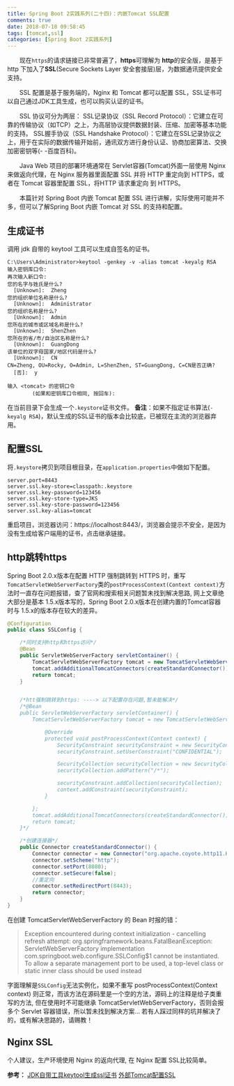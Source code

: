 ```yaml
---
title: Spring Boot 2实践系列(二十四)：内嵌Tomcat SSL配置
comments: true
date: 2018-07-18 09:58:45
tags: [tomcat,ssl]
categories: [Spring Boot 2实践系列]
---
```

　　现在`https`的请求链接已非常普遍了，**https**可理解为 **http**的安全版，是基于 http 下加入了**SSL**(Secure Sockets Layer 安全套接层)层，为数据通讯提供安全支持。

　　SSL 配置是基于服务端的，Nginx 和 Tomcat 都可以配置 SSL，SSL证书可以自己通过JDK工具生成，也可以购买认证的证书。

　　SSL 协议可分为两层： SSL记录协议（SSL Record Protocol）：它建立在可靠的传输协议（如TCP）之上，为高层协议提供数据封装、压缩、加密等基本功能的支持。 SSL握手协议（SSL Handshake Protocol）：它建立在SSL记录协议之上，用于在实际的数据传输开始前，通讯双方进行身份认证、协商加密算法、交换加密密钥等(- -百度百科)。

　　Java Web 项目的部署环境通常在 Servlet容器(Tomcat)外面一层使用 Nginx 来做返向代理，在 Nginx 服务器里面配置 SSL 并将 HTTP 重定向到 HTTPS，或者在 Tomcat 容器里配置 SSL，将HTTP 请求重定向 到 HTTPS。

　　本篇针对 Spring Boot 内嵌 Tomcat 配置 SSL 进行讲解，实际使用可能并不多，但可以了解Spring Boot 内嵌 Tomcat 对 SSL 的支持和配置。
<!-- more -->
## 生成证书 ##
调用 jdk 自带的 keytool 工具可以生成自签名的证书。
```
C:\Users\Administrator>keytool -genkey -v -alias tomcat -keyalg RSA
输入密钥库口令:
再次输入新口令:
您的名字与姓氏是什么?
  [Unknown]:  Zheng
您的组织单位名称是什么?
  [Unknown]:  Administrator
您的组织名称是什么?
  [Unknown]:  Admin
您所在的城市或区域名称是什么?
  [Unknown]:  ShenZhen
您所在的省/市/自治区名称是什么?
  [Unknown]:  GuangDong
该单位的双字母国家/地区代码是什么?
  [Unknown]:  CN
CN=Zheng, OU=Rocky, O=Admin, L=ShenZhen, ST=GuangDong, C=CN是否正确?
  [否]:  y

输入 <tomcat> 的密钥口令
        (如果和密钥库口令相同, 按回车):
```
在当前目录下会生成一个`.keystore`证书文件。
**备注**：如果不指定证书算法(`-keyalg RSA`)，默认生成的SSL证书的版本会比较底，已被现在主流的浏览器弃用。

## 配置SSL ##
将`.keystore`拷贝到项目根目录，在`application.properties`中做如下配置。
```
server.port=8443
server.ssl.key-store=classpath:.keystore
server.ssl.key-password=123456
server.ssl.key-store-type=JKS
server.ssl.key-store-password=123456
server.ssl.key-alias=tomcat
```
重启项目，浏览器访问：https://localhost:8443/，浏览器会提示不安全，是因为没有生成给客户端用的证书，点击继承链接。

## http跳转https ##
Spring Boot 2.0.x版本在配置 HTTP 强制跳转到 HTTPS 时，重写 `TomcatServletWebServerFactory`类的`postProcessContext(Context context)`方法时一直存在问题报错，查了官网和搜索相关问题暂未找到解决思路, 网上文章绝大部分是基本 1.5.x版本写的，Spring Boot 2.0.x版本在创建内置的Tomcat容器时与 1.5.x的版本存在较大的差异。
``` java
@Configuration
public class SSLConfig {

    /*同时支持http和https访问*/
    @Bean
    public ServletWebServerFactory servletContainer() {
        TomcatServletWebServerFactory tomcat = new TomcatServletWebServerFactory();
        tomcat.addAdditionalTomcatConnectors(createStandardConnector());
        return tomcat;
    }


    /*htt强制跳转到https: ----> 以下配置存在问题,暂未能解决*/
    /*@Bean
    public ServletWebServerFactory servletContainer() {
        TomcatServletWebServerFactory tomcat = new TomcatServletWebServerFactory() {

            @Override
            protected void postProcessContext(Context context) {
                SecurityConstraint securityConstraint = new SecurityConstraint();
                securityConstraint.setUserConstraint("CONFIDENTIAL");

                SecurityCollection securityCollection = new SecurityCollection();
                securityCollection.addPattern("/*");

                securityConstraint.addCollection(securityCollection);
                context.addConstraint(securityConstraint);
            }

        };
        tomcat.addAdditionalTomcatConnectors(createStandardConnector());
        return tomcat;
    }*/

    /*创建连接器*/
    public Connector createStandardConnector() {
        Connector connector = new Connector("org.apache.coyote.http11.Http11NioProtocol");
        connector.setScheme("http");
        connector.setPort(8080);
        connector.setSecure(false);
        //重定向
        connector.setRedirectPort(8443);
        return connector;
    }
}
```
在创建 TomcatServletWebServerFactory 的 Bean 时报的错：
> Exception encountered during context initialization - cancelling refresh attempt: org.springframework.beans.FatalBeanException: ServletWebServerFactory implementation com.springboot.web.configure.SSLConfig$1 cannot be instantiated. To allow a separate management port to be used, a top-level class or static inner class should be used instead

字面理解是`SSLConfig`无法实例化，如果不重写 postProcessContext(Context context) 则正常，而该方法在源码里是一个空的方法，源码上的注释是给子类重写的方法, 但在使用时不可能继承 TomcatServletWebServerFactory，否则会报多个 Servlet 容器错误，所以暂未找到解决方案...
若有人踩过同样的坑并解决了的，或有解决思路的，请赐教！

## Nginx SSL ##
个人建议，生产环境使用 Nginx 的返向代理, 在 Nginx 配置 SSL比较简单。

**参考：**
[JDK自带工具keytool生成ssl证书](https://www.cnblogs.com/green-hand/p/6514597.html)
[外部Tomcat配置SSL](https://www.cnblogs.com/luchangyou/p/5889161.html)
